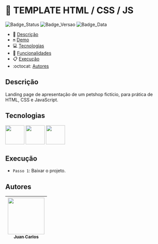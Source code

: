 # 📌 TEMPLATE HTML / CSS / JS

![Badge_Status](https://img.shields.io/badge/STATUS-ANDAMENTO-yellow)
![Badge_Versao](https://img.shields.io/badge/VERS%C3%83O-1.0-black)
![Badge_Data](https://img.shields.io/badge/DATA-SETEMBRO%2C2023-blue)

- 📑 [Descrição](#descrição)
- 🔛 [Demo](#demo)
- 💻 [Tecnologias](#tecnologias)
- 🔨 [Funcionalidades](#funcionalidades)
- 📋 [Execução](#execução)
- :octocat: [Autores](#autores)

## Descrição

<p>Landing page de apresentação de um petshop fictício, para prática de HTML, CSS e JavaScript.</p>

## Tecnologias

<img src="https://cdn.jsdelivr.net/gh/devicons/devicon/icons/html5/html5-original-wordmark.svg" width="60px" height="60px" /> <img src="https://cdn.jsdelivr.net/gh/devicons/devicon/icons/css3/css3-original-wordmark.svg" width="60px" height="60px"/> <img src="https://cdn.jsdelivr.net/gh/devicons/devicon/icons/javascript/javascript-original-wordmark.svg" width="60px" height="60px"/>

## Execução

- `Passo 1`: Baixar o projeto.


## Autores

| [<img src="https://avatars.githubusercontent.com/u/97527277" width=115><br><sub>Juan Carlos</sub>](https://github.com/juan-soaraes) |
| :---------------------------------------------------------------------------------------------------------------------------------: |
